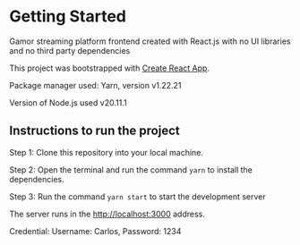 # Getting Started

Gamor streaming platform frontend created with React.js with no UI libraries and no third party dependencies

This project was bootstrapped with [Create React App](https://github.com/facebook/create-react-app).

Package manager used: Yarn, version v1.22.21

Version of Node.js used v20.11.1

## Instructions to run the project

Step 1: Clone this repository into your local machine.

Step 2: Open the terminal and run the command `yarn` to install the dependencies.

Step 3: Run the command `yarn start` to start the development server

The server runs in the [http://localhost:3000](http://localhost:3000) address.

Credential: Username: Carlos, Password: 1234
